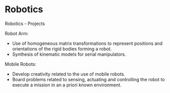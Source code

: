 # Robotics
Robotics - Projects

Robot Arm:
 - Use of homogeneous matrix transformations to represent positions and orientations of the rigid bodies forming a robot.
 - Synthesis of kinematic models for serial manipulators.
 
Mobile Robots:
 - Develop creativity related to the use of mobile robots.
 - Board problems related to sensing, actuating and controlling the robot to execute a mission in an a priori known environment.
